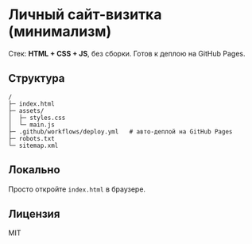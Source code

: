 # Личный сайт-визитка (минимализм)

Стек: **HTML + CSS + JS**, без сборки. Готов к деплою на GitHub Pages.

## Структура
```
/
├─ index.html
├─ assets/
│  ├─ styles.css
│  └─ main.js
├─ .github/workflows/deploy.yml   # авто-деплой на GitHub Pages
├─ robots.txt
└─ sitemap.xml
```

## Локально
Просто откройте `index.html` в браузере.

## Лицензия
MIT
